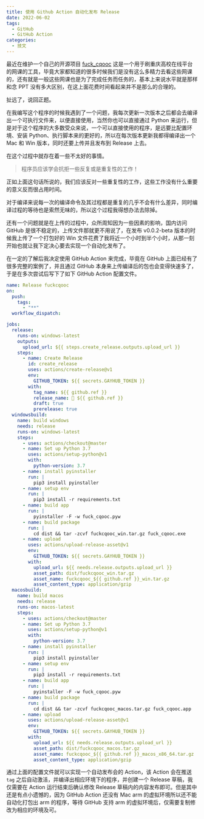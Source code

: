 ```yaml
---
title: 使用 Github Action 自动化发布 Release
date: 2022-06-02
tags:
  - GitHub
  - GitHub Action
categories:
  - 技文
---
```


最近在维护一个自己的开源项目 [fuck_cqooc](https://github.com/Fatpandac/fuck_cqooc) 这是一个用于刷重庆高校在线平台的网课的工具，毕竟大家都知道的很多时候我们是没有这么多精力去看这些网课的，还有就是一般这些网课也是为了完成任务而任务的，基本上来说水平就是那样和念 PPT 没有多大区别，在这上面花费时间看起来并不是那么的合理的。

<!-- more -->

扯远了，说回正题。

在我编写这个程序的时候我遇到了一个问题，我每次更新一次版本之后都会去编译出一个可执行文件来，以便直接使用，当然你也可以直接通过 Python 来运行，但是对于这个程序的大多数受众来说，一个可以直接使用的程序，是远要比配置环境、安装 Python、执行脚本来的更好的，所以在每次版本更新我都得编译出一个 Mac 和 Win 版本，同时还要上传并且发布到 Release 上去。

在这个过程中就存在着一些不太好的事情。

> 程序员应该学会抗拒一些反复或是重复性的工作！

正如上面这句话所说的，我们应该反对一些重复性的工作，这些工作没有什么重要的意义反而很占用时间。

对于编译来说每一次的编译命令及其过程都是重复的几乎不会有什么差异，同时编译过程的等待也是索然无味的，所以这个过程我得想办法去除掉。

还有一个问题就是在上传的过程中，众所周知因为一些因素的影响，国内访问 GitHub 是很不稳定的，上传文件那就更不用说了，在发布 v0.0.2-beta 版本的时候我上传了一个打包好的 Win 文件花费了我将近一个小时到半个小时，从那一刻开始也就让我下定决心要去实现一个自动化发布了。

在一定的了解后我决定使用 GitHub Action 来完成，毕竟在 GitHub 上面已经有了很多完整的案例了，并且通过 GitHub 本身来上传编译后的包也会变得快速多了，于是在多次尝试后写下了如下 GitHub Action 配置文件。

```yaml
name: Release fuckcqooc
on:
  push:
    tags:
      - "**"
  workflow_dispatch:

jobs:
  release:
    runs-on: windows-latest
    outputs:
      upload_url: ${{ steps.create_release.outputs.upload_url }}
    steps:
      - name: Create Release
        id: create_release
        uses: actions/create-release@v1
        env:
          GITHUB_TOKEN: ${{ secrets.GAYHUB_TOKEN }}
        with:
          tag_name: ${{ github.ref }}
          release_name: 🎉 ${{ github.ref }}
          draft: true
          prerelease: true
  windowsbuild:
    name: build windows
    needs: release
    runs-on: windows-latest
    steps:
      - uses: actions/checkout@master
      - name: Set up Python 3.7
        uses: actions/setup-python@v1
        with:
          python-version: 3.7
      - name: install pyinstaller
        run: |
          pip3 install pyinstaller
      - name: setup env
        run: |
          pip3 install -r requirements.txt
      - name: build app
        run: |
          pyinstaller -F -w fuck_cqooc.pyw
      - name: build package
        run: |
          cd dist && tar -zcvf fuckcqooc_win.tar.gz fuck_cqooc.exe
      - name: upload
        uses: actions/upload-release-asset@v1
        env:
          GITHUB_TOKEN: ${{ secrets.GAYHUB_TOKEN }}
        with:
          upload_url: ${{ needs.release.outputs.upload_url }}
          asset_path: dist/fuckcqooc_win.tar.gz
          asset_name: fuckcqooc_${{ github.ref }}_win.tar.gz
          asset_content_type: application/gzip
  macosbuild:
    name: build macos
    needs: release
    runs-on: macos-latest
    steps:
      - uses: actions/checkout@master
      - name: Set up Python 3.7
        uses: actions/setup-python@v1
        with:
          python-version: 3.7
      - name: install pyinstaller
        run: |
          pip3 install pyinstaller
      - name: setup env
        run: |
          pip3 install -r requirements.txt
      - name: build app
        run: |
          pyinstaller -F -w fuck_cqooc.pyw
      - name: build package
        run: |
          cd dist && tar -zcvf fuckcqooc_macos.tar.gz fuck_cqooc.app
      - name: upload
        uses: actions/upload-release-asset@v1
        env:
          GITHUB_TOKEN: ${{ secrets.GAYHUB_TOKEN }}
        with:
          upload_url: ${{ needs.release.outputs.upload_url }}
          asset_path: dist/fuckcqooc_macos.tar.gz
          asset_name: fuckcqooc_${{ github.ref }}_macos_x86_64.tar.gz
          asset_content_type: application/gzip
```

通过上面的配置文件就可以实现一个自动发布会的 Action，该 Action 会在推送 `tag` 之后自动激活，并编译出相应环境下的程序，并创建一个 Release 草稿，我仅需要在 Action 运行结束后确认修改 Release 草稿内的内容发布即可。但是其中还是有点小遗憾的，因为 GitHub Action 还没有 Mac arm 的虚拟环境所以还不能自动化打包出 arm 的程序，等待 GitHub 支持 arm 的虚拟环境后，仅需要复制修改为相应的环境及可。
